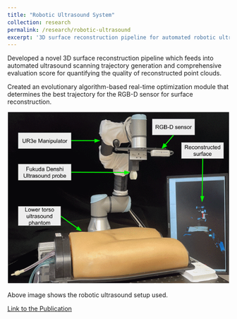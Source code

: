 ```yaml
---
title: "Robotic Ultrasound System"
collection: research
permalink: /research/robotic-ultrasound
excerpt: '3D surface reconstruction pipeline for automated robotic ultrasound system'
---
```


Developed a novel 3D surface reconstruction pipeline which feeds into automated ultrasound scanning trajectory generation and comprehensive evaluation score for quantifying the quality of reconstructed point clouds.

Created an evolutionary algorithm-based real-time optimization module that determines the best trajectory for the RGB-D sensor for surface reconstruction.

<img title="Robotic Ultrasound setup" alt="Robotic Ultrasound setup" src="/images/rus.png">

Above image shows the robotic ultrasound setup used.

[Link to the Publication](https://ieeexplore.ieee.org/document/10161513)
